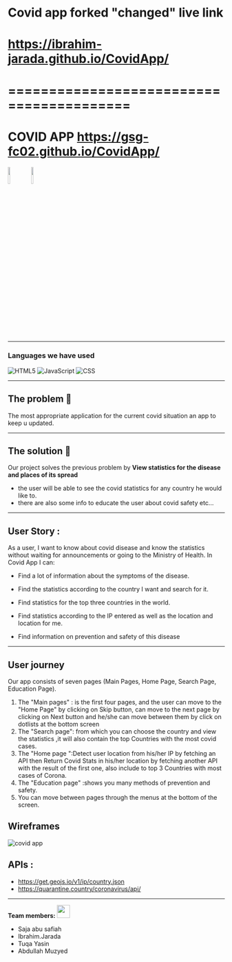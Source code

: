 # Covid app forked "changed" live link
# https://ibrahim-jarada.github.io/CovidApp/
# =========================================
# COVID APP https://gsg-fc02.github.io/CovidApp/
<div>
<IMG src="https://camo.githubusercontent.com/3e2ea701e0014e69cd14ec62c14f569a3ff9bff9/68747470733a2f2f63646e2e6c6f776769662e636f6d2f66756c6c2f366561653766643762636365326335612d736e6170652d6769662d6f6e2d74756d626c722e676966" style="display : inline;" width=10%>
 <IMG src="https://camo.githubusercontent.com/3e2ea701e0014e69cd14ec62c14f569a3ff9bff9/68747470733a2f2f63646e2e6c6f776769662e636f6d2f66756c6c2f366561653766643762636365326335612d736e6170652d6769662d6f6e2d74756d626c722e676966" style="display : inline;" width=10%>
  </div>


---

### Languages we have used 

![HTML5](https://img.shields.io/badge/-HTML5-000000?style=flat&logo=HTML5)
![JavaScript](https://img.shields.io/badge/-JavaScript-000000?style=flat&logo=javascript)
![CSS](https://img.shields.io/badge/-CSS-000000?style=flat&logo=css3&logoColor=00599C)

---


## The problem :scroll:

The most appropriate application for the current covid situation an app to keep u updated.

---


## The solution 🤞

Our project solves the previous problem by **View statistics for the disease and places of its spread**
- the user will be able to see the covid statistics for any country he would like to.
- there are also some info to educate the user about covid safety etc...

 --- 
##  User Story : 
As a user, I want to know about covid disease and know the statistics without waiting for announcements or going to the Ministry of Health. In Covid App I can:

* Find a lot of information about the symptoms of the disease.

* Find the statistics according to the country I want and search for it.

* Find statistics for the top three countries in the world.

* Find statistics according to the IP entered as well as the location and location for me.

* Find information on prevention and safety of this disease
---
## User journey 


Our app consists of seven pages (Main Pages, Home Page, Search Page, Education Page).

1. The "Main pages" : is the first four pages, and the user can move to the "Home Page" by clicking on Skip button, can move to the next page by clicking on Next button and he/she can move between them by click on dotlists at the bottom screen
2. The "Search page": from which you can choose the country and view the statistics ,it will also contain the top  Countries with the most covid cases. 
3. The "Home page ":Detect user location from his/her IP by fetching an API then Return Covid Stats in his/her location by fetching another API with the result of the first one, also include to top 3 Countries with most cases of Corona. 
4. The "Education page" :shows you many methods of prevention and safety. 
5. You can move between pages through the menus at the bottom of the screen.
 
## Wireframes
![covid app](https://media.giphy.com/media/x5Le2GE4b7gTNlM88w/giphy.gif)
## APIs :
- https://get.geojs.io/v1/ip/country.json
- https://quarantine.country/coronavirus/api/

---

**Team members:** <img src="https://raw.githubusercontent.com/verma-anushka/verma-anushka/master/gifs/wave.gif" width="30px">

- Saja abu safiah
- Ibrahim.Jarada
- Tuqa Yasin
- Abdullah Muzyed



